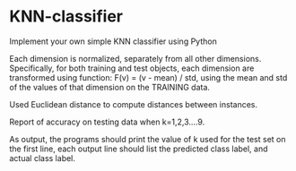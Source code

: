 # KNN-classifier
Implement your own simple KNN classifier using Python

Each dimension is normalized, separately from all other dimensions.
Specifically, for both training and test objects, each dimension are
transformed using function: F(v) = (v - mean) / std, using the mean and std
of the values of that dimension on the TRAINING data.

Used Euclidean distance to compute distances between instances.

Report of accuracy on testing data when k=1,2,3....9.

As output, the programs should print the value of k used for the test
set on the first line, each output line should list the predicted class
label, and actual class label.
